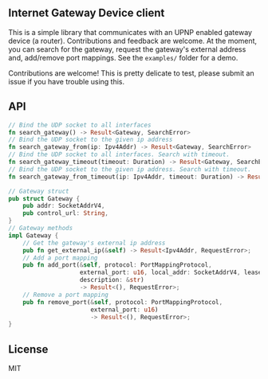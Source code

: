## Internet Gateway Device client

This is a simple library that communicates with an UPNP enabled gateway device (a router). Contributions and feedback are welcome.
At the moment, you can search for the gateway, request the gateway's external address and, add/remove port mappings. See the `examples/` folder for a demo.

Contributions are welcome! This is pretty delicate to test, please submit an issue if you have trouble using this.

## API

```rust
// Bind the UDP socket to all interfaces
fn search_gateway() -> Result<Gateway, SearchError>
// Bind the UDP socket to the given ip address
fn search_gateway_from(ip: Ipv4Addr) -> Result<Gateway, SearchError>
// Bind the UDP socket to all interfaces. Search with timeout.
fn search_gateway_timeout(timeout: Duration) -> Result<Gateway, SearchError>
// Bind the UDP socket to the given ip address. Search with timeout.
fn search_gateway_from_timeout(ip: Ipv4Addr, timeout: Duration) -> Result<Gateway, SearchError>

// Gateway struct
pub struct Gateway {
    pub addr: SocketAddrV4,
    pub control_url: String,
}
// Gateway methods
impl Gateway {
    // Get the gateway's external ip address
    pub fn get_external_ip(&self) -> Result<Ipv4Addr, RequestError>;
    // Add a port mapping
    pub fn add_port(&self, protocol: PortMappingProtocol,
                    external_port: u16, local_addr: SocketAddrV4, lease_duration: u32,
                    description: &str)
                    -> Result<(), RequestError>;
    // Remove a port mapping
    pub fn remove_port(&self, protocol: PortMappingProtocol,
                       external_port: u16)
                       -> Result<(), RequestError>;
}
```

## License
MIT
